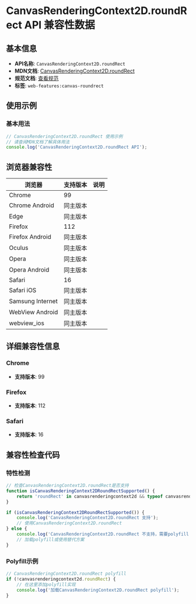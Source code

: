 # CanvasRenderingContext2D.roundRect API 兼容性数据

## 基本信息

- **API名称**: `CanvasRenderingContext2D.roundRect`
- **MDN文档**: [CanvasRenderingContext2D.roundRect](https://developer.mozilla.org/docs/Web/API/CanvasRenderingContext2D/roundRect)
- **规范文档**: [查看规范](https://html.spec.whatwg.org/multipage/canvas.html#dom-context-2d-roundrect)
- **标签**: `web-features:canvas-roundrect`

## 使用示例

### 基本用法

```javascript
// CanvasRenderingContext2D.roundRect 使用示例
// 请查阅MDN文档了解具体用法
console.log('CanvasRenderingContext2D.roundRect API');
```

## 浏览器兼容性

| 浏览器 | 支持版本 | 说明 |
|--------|----------|------|
| Chrome | 99 |  |
| Chrome Android | 同主版本 |  |
| Edge | 同主版本 |  |
| Firefox | 112 |  |
| Firefox Android | 同主版本 |  |
| Oculus | 同主版本 |  |
| Opera | 同主版本 |  |
| Opera Android | 同主版本 |  |
| Safari | 16 |  |
| Safari iOS | 同主版本 |  |
| Samsung Internet | 同主版本 |  |
| WebView Android | 同主版本 |  |
| webview_ios | 同主版本 |  |

## 详细兼容性信息

### Chrome

- **支持版本**: 99

### Firefox

- **支持版本**: 112

### Safari

- **支持版本**: 16

## 兼容性检查代码

### 特性检测

```javascript
// 检查CanvasRenderingContext2D.roundRect是否支持
function isCanvasRenderingContext2DRoundRectSupported() {
    return 'roundRect' in canvasrenderingcontext2d && typeof canvasrenderingcontext2d.roundRect === 'function';
}

if (isCanvasRenderingContext2DRoundRectSupported()) {
    console.log('CanvasRenderingContext2D.roundRect 支持');
    // 使用CanvasRenderingContext2D.roundRect
} else {
    console.log('CanvasRenderingContext2D.roundRect 不支持，需要polyfill');
    // 加载polyfill或使用替代方案
}
```

### Polyfill示例

```javascript
// CanvasRenderingContext2D.roundRect polyfill
if (!canvasrenderingcontext2d.roundRect) {
    // 在这里添加polyfill实现
    console.log('加载CanvasRenderingContext2D.roundRect polyfill');
}
```

